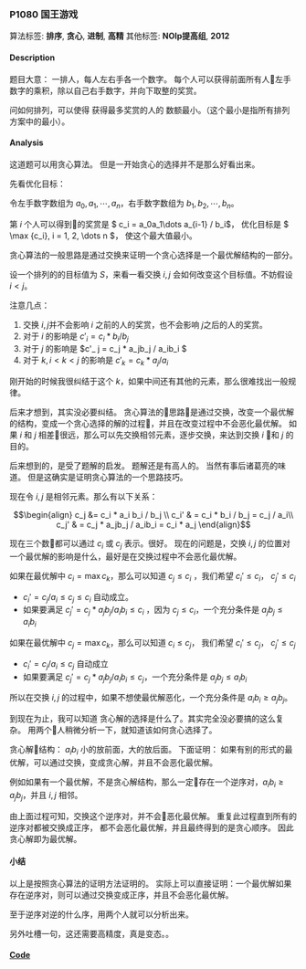 ### P1080 国王游戏

算法标签: **排序**, **贪心**, **进制**, **高精**
其他标签: **NOIp提高组**, **2012**


#### Description

题目大意： 一排人，每人左右手各一个数字。 每个人可以获得前面所有人左手数字的乘积，除以自己右手数字，并向下取整的奖赏。

问如何排列，可以使得 获得最多奖赏的人的 数额最小。（这个最小是指所有排列方案中的最小）。

#### Analysis

这道题可以用贪心算法。 但是一开始贪心的选择并不是那么好看出来。

先看优化目标：

令左手数字数组为 $a_0, a_1, \cdots, a_n$，右手数字数组为 $b_1, b_2, \cdots, b_n$。

第 $i$ 个人可以得到的奖赏是 $ c_i = a_0a_1\dots a_{i-1} / b_i$， 优化目标是 $ \max {c_i}, i = 1, 2, \dots n $， 使这个最大值最小。

贪心算法的一般思路是通过交换来证明一个贪心选择是一个最优解结构的一部分。

设一个排列的的目标值为 $S$，来看一看交换 $i, j$ 会如何改变这个目标值。不妨假设 $i < j$。

注意几点：

1. 交换 $i,j$并不会影响 $i$ 之前的人的奖赏，也不会影响 $j$之后的人的奖赏。
2. 对于 $i$ 的影响是 $c'_ i = c_i * b_i / b_j$
3. 对于 $j$ 的影响是 $c'_ j = c_j * a_jb_j / a_ib_i  $
4. 对于 $k, i < k < j$ 的影响是 $c'_ k = c_k * a_j/a_i$

刚开始的时候我很纠结于这个 $k$，如果中间还有其他的元素，那么很难找出一般规律。

后来才想到，其实没必要纠结。 贪心算法的思路是通过交换，改变一个最优解的结构，变成一个贪心选择的解的过程，并且在改变过程中不会恶化最优解。 如果 $i$ 和 $j$ 相差很远，那么可以先交换相邻元素，逐步交换，来达到交换 $i$ 和 $j$ 的目的。

后来想到的，是受了题解的启发。 题解还是有高人的。 当然有事后诸葛亮的味道。 但是这确实是证明贪心算法的一个思路技巧。

现在令 $i,j$ 是相邻元素。那么有以下关系：

$$\begin{align}
c_j &= c_i * a_i b_i / b_j \\
c_i' & = c_i * b_i / b_j = c_j / a_i\\
c_j' & = c_j * a_jb_j / a_ib_i = c_i * a_j
\end{align}$$

现在三个数都可以通过 $c_i$ 或 $c_j$ 表示。很好。 现在的问题是，交换 $i,j$ 的位置对一个最优解的影响是什么，最好是在交换过程中不会恶化最优解。

如果在最优解中 $c_i = \max{c_k}$，那么可以知道 $c_j \leq c_i$ ，我们希望 $c_i' \leq c_i$， $c_j' \leq c_i$

- $c_i' = c_j/a_i \leq c_j \leq c_i$ 自动成立。
- 如果要满足 $c_j' = c_j * a_jb_j / a_ib_i \leq c_i$ ，因为 $c_j \leq c_i$，一个充分条件是 $a_jb_j \leq a_ib_i$

如果在最优解中 $c_j = \max{c_k}$，那么可以知道 $c_i \leq c_j$， 我们希望 $c_i' \leq c_j$， $c_j' \leq c_j$

- $c_i' = c_j / a_i \leq c_j$ 自动成立
- 如果要满足 $c_j' = c_j * a_jb_j/a_ib_i \leq c_j$，一个充分条件是 $a_jb_j \leq a_ib_i$

所以在交换 $i,j$ 的过程中，如果不想使最优解恶化，一个充分条件是 $a_ib_i \geq a_jb_j$。


到现在为止，我可以知道 贪心解的选择是什么了。其实完全没必要搞的这么复杂。 用两个人稍微分析一下，就知道该如何贪心选择了。

贪心解结构： $a_ib_i$ 小的放前面，大的放后面。
下面证明： 如果有别的形式的最优解，可以通过交换，变成贪心解，并且不会恶化最优解。

例如如果有一个最优解，不是贪心解结构，那么一定存在一个逆序对，$a_ib_i \geq a_jb_j$，并且 $i,j$ 相邻。

由上面过程可知，交换这个逆序对，并不会恶化最优解。 重复此过程直到所有的逆序对都被交换成正序， 都不会恶化最优解，并且最终得到的是贪心顺序。 因此贪心解即为最优解。


#### 小结

以上是按照贪心算法的证明方法证明的。 实际上可以直接证明：一个最优解如果存在逆序对，则可以通过交换变成正序，并且不会恶化最优解。

至于逆序对逆的什么序，用两个人就可以分析出来。

另外吐槽一句，这还需要高精度，真是变态。。

#### [Code](../cpp/p1080.cpp)
